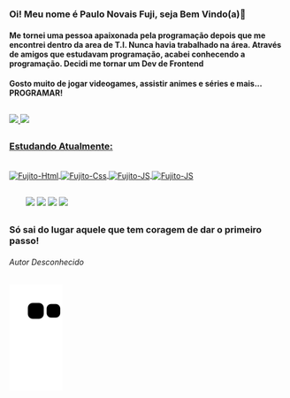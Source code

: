 ### Oi! Meu nome é Paulo Novais Fuji, seja Bem Vindo(a)👋

#### Me tornei uma pessoa apaixonada pela programação depois que me encontrei dentro da area de T.I. Nunca havia trabalhado na área. Através de amigos que estudavam programação, acabei conhecendo a programação. Decidi me tornar um Dev de Frontend
#### Gosto muito de jogar videogames, assistir animes e séries e mais... PROGRAMAR! 

##

<div align="space-evenly">
    <a href="https://github.com/fujitodev">
    <img height="160em" src="https://github-readme-stats.vercel.app/api?username=fujitodev&show_icons=true&theme=github_dark&include_all_commits=true&count_private=true"/>
    <img height="150em" src="https://github-readme-stats.vercel.app/api/top-langs/?username=fujitodev&layout=compact&langs_count=7&theme=github_dark"/>
</div>
  
##
  
  ### Estudando Atualmente:
  <div style="display: inline_block"><br>
        <img align="center" alt="Fujito-Html" height="50" width="60" src="https://cdn.jsdelivr.net/gh/devicons/devicon/icons/html5/html5-original.svg">
        <img align="center" alt="Fujito-Css" height="50" width="60" src="https://cdn.jsdelivr.net/gh/devicons/devicon/icons/css3/css3-original.svg">
        <img align="center" alt="Fujito-JS" height="50" width="60" src="https://cdn.jsdelivr.net/gh/devicons/devicon/icons/javascript/javascript-original.svg">
        <img align="center" alt="Fujito-JS" height="50" width="60" src="https://cdn.jsdelivr.net/gh/devicons/devicon/icons/python/python-original-wordmark.svg" />
  </div>
    
  ##
    
    
  <div style="margin: 30px">
    <a href="https://www.linkedin.com/in/PauloFuji/" target ="_blank"><img src="https://img.shields.io/badge/LinkedIn-0077B5?style=for-the-badge&logo=linkedin&logoColor=white" target="_blank"></a>  
    <a href="mailto:paulo.novaisfuji@gmail.com" target="_blank"><img src="https://img.shields.io/badge/Gmail-D14836?style=for-the-badge&logo=gmail&logoColor=white"></a>
    <a href="https://instagram.com/fujitooficial?igshid=YmMyMTA2M2Y=" target="_blank"><img src="https://img.shields.io/badge/Instagram-E4405F?style=for-the-badge&logo=instagram&logoColor=white"></a>
    <a href="https://wa.me/qr/E2R366GOWKQVP1" target="_blank"><img src ="https://img.shields.io/badge/WhatsApp-25D366?style=for-the-badge&logo=whatsapp&logoColor=white"></a>
  </div>
  
  ### Só sai do lugar aquele que tem coragem de dar o primeiro passo!
  ###### Autor Desconhecido

  ##
  
  ![Snake animation](https://github.com/FujitoDev/FujitoDev/blob/output/github-contribution-grid-snake.svg)

  ##
